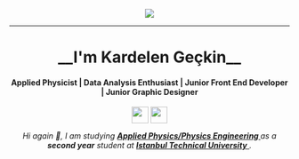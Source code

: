 <p align="center">
  <img src="https://c.tenor.com/Z25t-Dm102AAAAAC/welcome.gif" />
</p>
<hr> </hr>
<h1 align="center" >__I'm Kardelen Geçkin__</h1>

<h4 align="center" dir="auto">
  Applied Physicist | Data Analysis Enthusiast | Junior Front End Developer | Junior Graphic Designer
</h4>
<p align="center" dir="auto">
  <a href="https://www.linkedin.com/in/krgckn/" rel="nofollow">
    <img align="center" src="https://w7.pngwing.com/pngs/887/616/png-transparent-linkedin-icon-linkedin-text-rectangle-logo-thumbnail.png" height="30" weight="40" style="max-width: 100%;"></a>
  <a href="mailto: kardelengeckin@gmail.com"><img align="center" src="https://w7.pngwing.com/pngs/31/585/png-transparent-gmail-logo-gmail-angle-text-triangle-thumbnail.png" height="30" width="30" style="max-width: 100%;"></a>
</p>

<p align="center" dir="auto"> 
  <em>
    Hi again 🖖, 
    I am studying 
    <a href="https://fizik.itu.edu.tr/en/home" rel="notfollow">
      <b> Applied Physics/Physics Engineering </b>
    </a>
    as a
    <b>second year</b> 
    student at
    <a href="https://www.itu.edu.tr/en/homepage" rel="notfollow">
      <b>Istanbul Technical University</b>
    </a>.
  </em>
  
<!--
**kgeckin/kgeckin** is a ✨ _special_ ✨ repository because its `README.md` (this file) appears on your GitHub profile.

Here are some ideas to get you started:

- 🔭 I’m currently working on ...
- 🌱 I’m currently learning ...
- 👯 I’m looking to collaborate on ...
- 🤔 I’m looking for help with ...
- 💬 Ask me about ...
- 📫 How to reach me: ...
- 😄 Pronouns: ...
- ⚡ Fun fact: ...
-->
